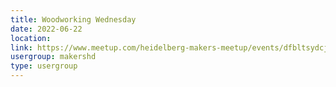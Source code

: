 ```yaml
---
title: Woodworking Wednesday
date: 2022-06-22
location: 
link: https://www.meetup.com/heidelberg-makers-meetup/events/dfbltsydcjbdc/
usergroup: makershd
type: usergroup
---
```

